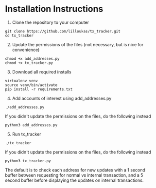 # Installation Instructions

1. Clone the repository to your computer
```
git clone https://github.com/lilloukas/tx_tracker.git
cd tx_tracker
```

2. Update the permissions of the files (not necessary, but is nice for convenience)
```
chmod +x add_addresses.py
chmod +x tx_tracker.py
```
3. Download all required installs
```
virtualenv venv
source venv/bin/activate
pip install -r requirements.txt
```
4. Add accounts of interest using add_addresses.py
```
./add_addresses.py
```
If you didn't update the permissions on the files, do the following instead
```
python3 add_addresses.py
```
5. Run tx_tracker
```
./tx_tracker
```
If you didn't update the permissions on the files, do the following instead
```
python3 tx_tracker.py
```

The default is to check each address for new updates with a 1 second buffer between requesting for normal vs internal transaction, and a 5 second buffer before displaying the updates on internal transactions.

